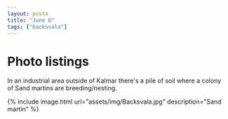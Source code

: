 ```yaml
---
layout: postx
title: "June 6"
tags: ["backsvala"]
---
```

# Photo listings
In an industrial area outside of Kalmar there's a pile of soil where a colony
of Sand martins are breeding/nesting.

{% include image.html url="assets/img/Backsvala.jpg" description="Sand martin" %}
